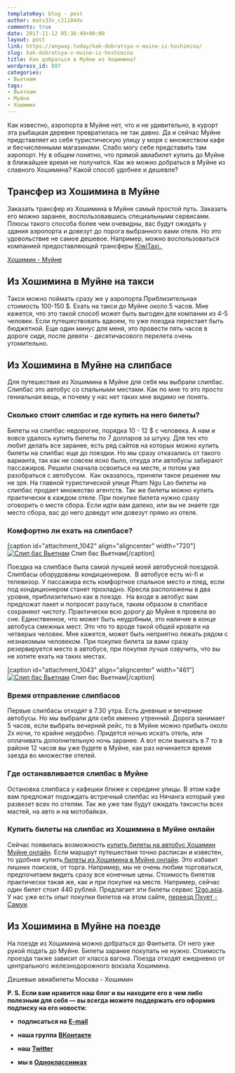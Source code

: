 ```yaml
---
templateKey: blog - post
author: matv33v_c21184dv
comments: true
date: 2017-11-12 05:36:49+00:00
layout: post
link: https://anyway.today/kak-dobratsya-v-muine-iz-hoshimina/
slug: kak-dobratsya-v-muine-iz-hoshimina
title: Как добраться в Муйне из Хошимина?
wordpress_id: 807
categories:
- Вьетнам
tags:
- Вьетнам
- Муйне
- Хошимин
---
```


Как известно, аэропорта в Муйне нет, что и не удивительно, в курорт эта рыбацкая деревня превратилась не так давно. Да и сейчас Муйне представляет из себя туристическую улицу у моря с множеством кафе и бесчисленными магазинами. Слабо могу себе представить там аэропорт. Ну в общем понятно, что прямой авиабилет купить до Муйне в ближайшее время не получится. Как же можно добраться в Муйне из славного Хошимина? Какой способ удобнее и дешевле?




<!-- more -->





## **Трансфер из Хошимина в Муйне**




Заказать трансфер из Хошимина в Муйне самый простой путь. Заказать его можно заранее, воспользовавшись специальными сервисами. Плюсы такого способа более чем очевидны, вас будут ожидать у здания аэропорта и довезут до порога выбранного вами отеля. Но это удовольствие не самое дешевое. Например, можно воспользоваться компанией предоставляющей трансферы [KiwiTaxi.  ](http://c1.travelpayouts.com/click?shmarker=14510&promo_id=150&source_type=link&type=click)




[Хошимин - Муйне](http://c1.travelpayouts.com/click?shmarker=14510&promo_id=150&source_type=link&type=click)





## Из Хошимина в Муйне на такси


Такси можно поймать сразу же у аэропорта.Приблизительная стоимость 100-150 $. Ехать на такси до Муйне около 5 часов. Мне кажется, что это такой способ может быть выгоден для компании из 4-5 человек. Если путешествовать вдвоем, то уже поездка перестает быть бюджетной. Еще один минус для меня, это провести пять часов в дороге сидя, после девяти - десятичасового перелета очень утомительно.


## Из Хошимина в Муйне на слипбасе


Для путешествия из Хошимина в Муйне для себя мы выбрали слипбас. Слипбас это автобус со спальными местами. Как по мне то это просто гениальная вещь, и почему у нас нет таких мне видимо не понять.


### Сколько стоит слипбас и где купить на него билеты?




Билеты на слипбас недорогие, порядка 10 - 12 $ с человека. А нам и вовсе удалось купить билеты по 7 долларов за штуку. Для тех кто любит делать все заранее, есть ряд сайтов на которых можно купить билеты на слипбас еще до поездки. Но мы сразу отказались от такого варианта, так как не совсем ясно было, откуда эти автобусы забирают пассажиров. Решили сначала освоиться на месте, и потом уже разобраться с автобусом.  Как оказалось, приняли такое решение мы не зря. На главной туристической улице Pham Ngu Lao билеты на слипбас продает множество агентств. Так же билеты можно купить практически в каждом отеле. При покупке билета нужно сразу оговорить о месте сбора. Если идти вам далеко, или вы не знаете где место сбора, вас до него доведут или довезут прямо из отеля.





### Комфортно ли ехать на слипбасе?


[caption id="attachment_1042" align="aligncenter" width="720"][![Слип бас Вьетнам](http://anyway.today/wp-content/uploads/2015/04/2014-10-19_Vietnam_0088.jpg)](http://anyway.today/wp-content/uploads/2015/04/2014-10-19_Vietnam_0088.jpg) Слип бас Вьетнам[/caption]


Поездка на слипбасе была самой лучшей моей автобусной поездкой. Слипбасы оборудованы кондиционером.  В автобусе есть wi-fi и телевизор. У пассажира есть комфортное спальное место и плед, если под кондиционером станет прохладно. Кресла расположены в два уровня, приблизительно как в поезде.  На входе в автобус вам предложат пакет и попросят разуться, таким образом в слипбасе сохраняют чистоту. Практически всю дорогу до Муйне я провела во сне. Единственное, что может быть неудобным, это наличие в конце автобуса смежных мест. Это что то вроде такой общей кровати на четверых человек. Мне кажется, может быть неприятно лежать рядом с незнакомым человеком. При покупке билета за вами сразу резервируется место в автобусе, при покупке лучше озвучить, что вы не хотите ехать на таких местах.




[caption id="attachment_1043" align="aligncenter" width="461"][![Слип бас Вьетнам](http://anyway.today/wp-content/uploads/2015/04/2014-10-19_Vietnam_0090.jpg)](http://anyway.today/wp-content/uploads/2015/04/2014-10-19_Vietnam_0090.jpg) Слип бас Вьетнам[/caption]


### Время отправление слипбасов




Первые слипбасы отходят в 7.30 утра. Есть дневные и вечерние автобусы. Но мы выбрали для себя именно утренний. Дорога занимает 5 часов, если выбрать вечерний рейс, то в Муйне можно прибыть около 2х ночи, то крайне неудобно. Придется ночью искать отель, или оплачивать дополнительную ночь заранее. А вот если выехать в 7 то в районе 12 часов вы уже будете в Муйне, как раз начинается время заезда во множестве отелей.





### Где останавливается слипбас в Муйне




Остановка слипбаса у кафешки ближе к середине улицы. В этом кафе вам предложат подождать встречный слипбас из Нячанга который уже развезет всех по отелям. Так же уже там будут ожидать таксисты всех мастей, на авто и на мотобайках.





### Купить билеты на слипбас из Хошимина в Муйне онлайн




Сейчас появилась возможность [купить билеты на автобус Хошимин Муйне онлайн](https://c44.travelpayouts.com/click?shmarker=14510&promo_id=1305&source_type=customlink&type=click&custom_url=https%3A%2F%2F12go.asia%2Fru%2Ftravel%2Fho-chi-minh%2Fmui-ne%3Fdate%3D2017-11-30). Если маршрут путешествия точно расписан и известен, то удобнее купить[ билеты из Хошимина в Муйне онлайн](https://c44.travelpayouts.com/click?shmarker=14510&promo_id=1305&source_type=customlink&type=click&custom_url=https%3A%2F%2F12go.asia%2Fru%2Ftravel%2Fho-chi-minh%2Fmui-ne%3Fdate%3D2017-11-30). Это избавит лишних поисков, от торга. Например, мы не очень любим торговаться, предпочитаем видеть сразу все конечные цены. Стоимость билетов практически такая же, как и при покупке на месте. Например, сейчас один билет стоит 440 рублей. Предлагает эти билеты сервис [12go.asia](https://c44.travelpayouts.com/click?shmarker=14510&promo_id=1305&source_type=customlink&type=click&custom_url=https%3A%2F%2F12go.asia).  У нас уже есть опыт покупки билетов на этом сайте, [переезд Пхует - Самуи](https://anyway.today/parom-na-phuket/).





## Из Хошимина в Муйне на поезде




На поезде из Хошимина можно добраться до Фантьета. От него уже рукой подать до Муйне. Билеты заранее покупать не нужно. Стоимость проезда также зависит от класса вагона. Поезда отходят ежедневно от центрального железнодорожного вокзала Хошимина.


Дешевые авиабилеты Москва - Хошимин

**P. S. Если вам нравится наш блог и вы находите его в чем либо полезным для себя — вы всегда можете поддержать его оформив подписку на его новости:**



 	
  * **подписаться на** [**E-mail**](https://feedburner.google.com/fb/a/mailverify?uri=Anywaytoday&amp;loc=en_US)

 	
  * **наша группа** [**ВКонтакте**](http://vk.com/public90452188)

 	
  * **наш [Twitter](https://twitter.com/TodayAnyway)**

 	
  * **мы в [Одноклассниках](http://ok.ru/group/54402107244544)**


